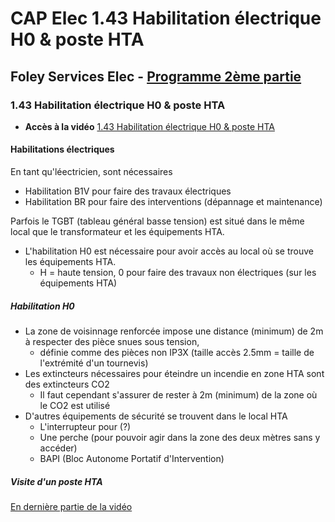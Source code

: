 # CAP Elec 1.43 Habilitation électrique H0 & poste HTA
## Foley Services Elec - [Programme 2ème partie](../2eme_partie/README.md)

### 1.43 Habilitation électrique H0 & poste HTA

- **Accès à la vidéo** [1.43 Habilitation électrique H0 & poste HTA](https://youtu.be/CfZVZvTpzMs)

#### Habilitations électriques

En tant qu'léectricien, sont nécessaires

- Habilitation B1V pour faire des travaux électriques
- Habilitation BR pour faire des interventions (dépannage et maintenance)

Parfois le TGBT (tableau général basse tension) est situé dans le même local que le transformateur et les équipements HTA.

- L'habilitation H0 est nécessaire pour avoir accès au local où se trouve les équipements HTA.
  - H = haute tension, 0 pour faire des travaux non électriques (sur les équipements HTA)

##### Habilitation H0

- La zone de voisinnage renforcée impose une distance (minimum) de 2m à respecter des pièce snues sous tension,
  - définie comme des pièces non IP3X (taille accès 2.5mm = taille de l'extrémité d'un tournevis)
- Les extincteurs nécessaires pour éteindre un incendie en zone HTA sont des extincteurs CO2
  - Il faut cependant s'assurer de rester à 2m (minimum) de la zone où le CO2 est utilisé
- D'autres équipements de sécurité se trouvent dans le local HTA
  - L'interrupteur pour (?)
  - Une perche (pour pouvoir agir dans la zone des deux mètres sans y accéder)
  - BAPI (Bloc Autonome Portatif d'Intervention)

##### Visite d'un poste HTA

[En dernière partie de la vidéo](https://www.youtube.com/watch?v=CfZVZvTpzMs&t=13m13s)